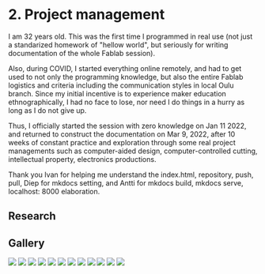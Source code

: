 # 2. Project management

I am 32 years old. This was the first time I programmed in real use (not just a standarized homework of "hellow world", but seriously for writing documentation of the whole Fablab session).  

Also, during COVID, I started everything online remotely, and had to get used to not only the programming knowledge, but also the entire Fablab logistics and criteria including the communication styles in local Oulu branch. Since my initial incentive is to experience maker education ethnographically, I had no face to lose, nor need I do things in a hurry as long as I do not give up.  

Thus, I officially started the session with zero knowledge on Jan 11 2022, and returned to construct the documentation on Mar 9, 2022, after 10 weeks of constant practice and exploration through some real project managements such as computer-aided design, computer-controlled cutting, intellectual property, electronics productions.  
   
Thank you Ivan for helping me understand the index.html, repository, push, pull, Diep for mkdocs setting, and Antti for mkdocs build, mkdocs serve, localhost: 8000 elaboration.

## Research


## Gallery

![](../images/gh0.jpg)
![](../images/gh1.jpg)
![](../images/gh2.jpg)
![](../images/gh3.jpg)
![](../images/gh4.jpg)
![](../images/gh5.jpg)
![](../images/gh6.jpg)
![](../images/gh7.jpg)
![](../images/gh8.jpg)
![](../images/gh9.jpg)
![](../images/gh10.jpg)
![](../images/gh11.jpg)



